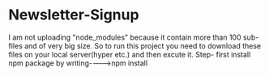 # Newsletter-Signup
I am not uploading "node_modules" because it contain more than 100 sub-files and of very big size.
So to  run this project you need to download these files on your local server(hyper etc.) and then excute it.
Step- first install npm package by writing---->npm install
